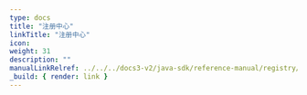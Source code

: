 ```yaml
---
type: docs
title: "注册中心"
linkTitle: "注册中心"
icon:
weight: 31
description: ""
manualLinkRelref: ../../../docs3-v2/java-sdk/reference-manual/registry/
_build: { render: link }
---
```

